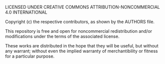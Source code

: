 LICENSED UNDER CREATIVE COMMONS ATTRIBUTION-NONCOMMERCIAL 4.0 INTERNATIONAL

Copyright (c) the respective contributors, as shown by the AUTHORS file.

This repository is free and open for noncommercial redistribution and/or modifications under the terms of the associated license.

These works are distributed in the hope that they will be useful, but without any warrant; without even the implied warranty of merchantibility or fitness for a particular purpose.
